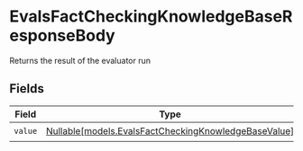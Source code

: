 # EvalsFactCheckingKnowledgeBaseResponseBody

Returns the result of the evaluator run


## Fields

| Field                                                                                                    | Type                                                                                                     | Required                                                                                                 | Description                                                                                              |
| -------------------------------------------------------------------------------------------------------- | -------------------------------------------------------------------------------------------------------- | -------------------------------------------------------------------------------------------------------- | -------------------------------------------------------------------------------------------------------- |
| `value`                                                                                                  | [Nullable[models.EvalsFactCheckingKnowledgeBaseValue]](../models/evalsfactcheckingknowledgebasevalue.md) | :heavy_check_mark:                                                                                       | N/A                                                                                                      |